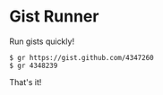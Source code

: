 # Gist Runner

Run gists quickly!

    $ gr https://gist.github.com/4347260
    $ gr 4348239

That's it!